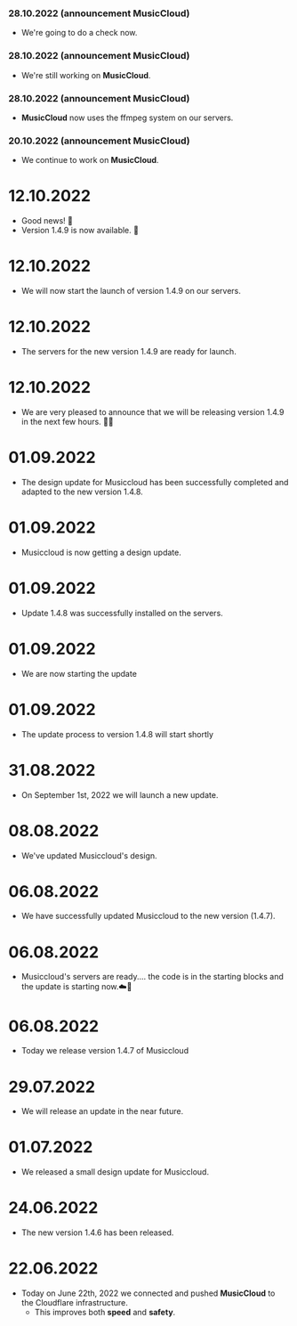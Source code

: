 ### 28.10.2022 (announcement MusicCloud)
- We're going to do a check now.

### 28.10.2022 (announcement MusicCloud)
- We're still working on **MusicCloud**.

### 28.10.2022 (announcement MusicCloud)
- **MusicCloud** now uses the ffmpeg system on our servers.

### 20.10.2022 (announcement MusicCloud)
- We continue to work on **MusicCloud**.

# 12.10.2022
 - Good news! 🥳
 - Version 1.4.9 is now available. 💯

# 12.10.2022
 - We will now start the launch of version 1.4.9 on our servers.

# 12.10.2022
 - The servers for the new version 1.4.9 are ready for launch.

# 12.10.2022
 - We are very pleased to announce that we will be releasing version 1.4.9 in the next few hours. 🚀🥳

# 01.09.2022
 - The design update for Musiccloud has been successfully completed and adapted to the new version 1.4.8.

# 01.09.2022
 - Musiccloud is now getting a design update.

# 01.09.2022
 - Update 1.4.8 was successfully installed on the servers.

# 01.09.2022
 - We are now starting the update

# 01.09.2022
 - The update process to version 1.4.8 will start shortly

# 31.08.2022
 - On September 1st, 2022 we will launch a new update.

# 08.08.2022
 - We've updated Musiccloud's design.

# 06.08.2022
 - We have successfully updated Musiccloud to the new version (1.4.7).

# 06.08.2022
 - Musiccloud's servers are ready.... the code is in the starting blocks and the update is starting now.☁️🚀

# 06.08.2022
 - Today we release version 1.4.7 of Musiccloud

# 29.07.2022
 - We will release an update in the near future.

# 01.07.2022
 - We released a small design update for Musiccloud.

# 24.06.2022 
 - The new version 1.4.6 has been released.

# 22.06.2022
  - Today on June 22th, 2022 we connected and pushed **MusicCloud** to the Cloudflare infrastructure.
     - This improves both **speed** and **safety**.

